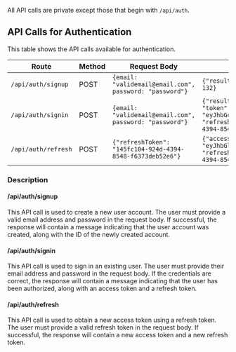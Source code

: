 All API calls are private except those that begin with `/api/auth`.

## API Calls for Authentication

This table shows the API calls available for authentication. 

| Route              | Method | Request Body                                   | Response                                                                                   |
|--------------------|--------|------------------------------------------------|--------------------------------------------------------------------------------------------|
| `/api/auth/signup` | POST   | `{email: "validemail@email.com", password: "password"}` | `{"result": "Created", "id": 132}`                                                               |
| `/api/auth/signin` | POST   | `{email: "validemail@email.com", password: "password"}` | `{"result": "Authorized", "token": "eyJhbGci.....xI0KfZg", "refreshToken": "145fc104-924d-4394-8548-f6373deb52e6"}` |
| `/api/auth/refresh`| POST   | `{"refreshToken": "145fc104-924d-4394-8548-f6373deb52e6"}`  | `{"accessToken": "eyJhbGlhQVYd....kjLw6OCuCrLQ", "refreshToken": "145fc104-924d-4394-8548-f6373deb52e6"}` |

### Description

#### /api/auth/signup
This API call is used to create a new user account. The user must provide a valid email address and password in the request body. If successful, the response will contain a message indicating that the user account was created, along with the ID of the newly created account.

#### /api/auth/signin
This API call is used to sign in an existing user. The user must provide their email address and password in the request body. If the credentials are correct, the response will contain a message indicating that the user has been authorized, along with an access token and a refresh token.

#### /api/auth/refresh
This API call is used to obtain a new access token using a refresh token. The user must provide a valid refresh token in the request body. If successful, the response will contain a new access token and a new refresh token.